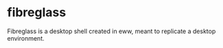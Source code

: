 # fibreglass
Fibreglass is a desktop shell created in eww, meant to replicate a desktop environment.
